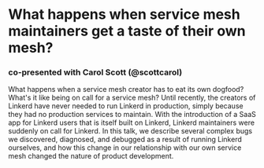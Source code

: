 # What happens when service mesh maintainers get a taste of their own mesh?

### co-presented with Carol Scott (@scottcarol)

What happens when a service mesh creator has to eat its own dogfood?
What's it like being on call for a service mesh? Until recently, the
creators of Linkerd have never needed to run Linkerd in production,
simply because they had no production services to maintain. With the
introduction of a SaaS app for Linkerd users that is itself built on
Linkerd, Linkerd maintainers were suddenly on call for Linkerd. In this
talk, we describe several complex bugs we discovered, diagnosed, and
debugged as a result of running Linkerd ourselves, and how this change
in our relationship with our own service mesh changed the nature of
product development.
